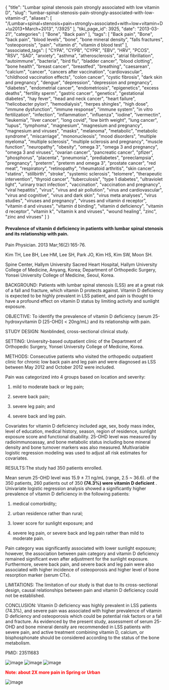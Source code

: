 {
    "title": "Lumbar spinal stenosis pain strongly associated with low vitamin D",
    "slug": "lumbar-spinal-stenosis-pain-strongly-associated-with-low-vitamin-d",
    "aliases": [
        "/Lumbar+spinal+stenosis+pain+strongly+associated+with+low+vitamin+D+\u2013+March+2013",
        "/3925"
    ],
    "tiki_page_id": 3925,
    "date": "2013-03-21",
    "categories": [
        "Bone",
        "Back pain"
    ],
    "tags": [
        "Back pain",
        "Bone",
        "back pain",
        "blood levels",
        "bone",
        "bone mineral density",
        "falls fractures",
        "osteoporosis",
        "pain",
        "vitamin d",
        "vitamin d blood test"
    ],
    "associated_tags": [
        "CYPA",
        "CYPB",
        "CYPR",
        "EBV",
        "HRV",
        "PCOS",
        "RSV",
        "SAD",
        "anxiety",
        "asthma",
        "atherosclerosis",
        "atrial fibrillation",
        "autoimmune",
        "bacteria",
        "bird flu",
        "bladder cancer",
        "blood clotting",
        "bone health",
        "breast cancer",
        "breastfed",
        "breathing",
        "caesarean",
        "calcium",
        "cancer",
        "cancers after vaccination",
        "cardiovascular",
        "childhood vaccination effects",
        "colon cancer",
        "cystic fibrosis",
        "dark skin and pregnancy",
        "dengue",
        "depression",
        "depression and pregnancy",
        "diabetes",
        "endometrial cancer",
        "endometriosis",
        "epigenetics",
        "excess deaths",
        "fertility sperm",
        "gastric cancer",
        "genetics",
        "gestational diabetes",
        "hay fever",
        "head and neck cancer",
        "heart failure",
        "helicobacter pylori",
        "hemodialysis",
        "herpes shingles",
        "high dose",
        "immune dysfunction",
        "immune response",
        "immune system",
        "in vitro fertilization",
        "infection",
        "inflammation",
        "influenza",
        "iodine",
        "ivermectin",
        "leukemia",
        "liver cancer",
        "long covid",
        "low birth weight",
        "lung cancer",
        "lupus",
        "lymphoma",
        "magnesium",
        "magnesium and pregnancy",
        "magnesium and viruses",
        "masks",
        "melanoma",
        "metabolic",
        "metabolic syndrome",
        "miscarriage",
        "mononucleosis",
        "mood disorders",
        "multiple myeloma",
        "multiple sclerosis",
        "multiple sclerosis and pregnancy",
        "muscle function",
        "neuropathy",
        "obesity",
        "omega 3",
        "omega 3 and pregnancy",
        "omega 3 and viruses",
        "ovarian cancer",
        "pancreatic cancer",
        "pfizer",
        "phosphorus",
        "placenta",
        "pneumonia",
        "prediabetes",
        "preeclampsia",
        "pregnancy",
        "preterm",
        "preterm and omega 3",
        "prostate cancer",
        "red meat",
        "respiratory",
        "retinopathy",
        "rheumatoid arthritis",
        "skin cancer",
        "statins",
        "stillbirth",
        "stroke",
        "systemic sclerosis",
        "telomere",
        "therapeutic intervention",
        "thyroid cancer",
        "tuberculosis",
        "type 1 diabetes",
        "ultraviolet light",
        "urinary tract infection",
        "vaccination",
        "vaccination and pregnancy",
        "viral hepatitis",
        "virus",
        "virus and air pollution",
        "virus and cardiovascular",
        "virus and cognitive",
        "virus and dark skin",
        "virus meta analyses",
        "virus studies",
        "viruses and pregnancy",
        "viruses and vitamin d receptor",
        "vitamin d and viruses",
        "vitamin d binding",
        "vitamin d deficiency",
        "vitamin d receptor",
        "vitamin k",
        "vitamin k and viruses",
        "wound healing",
        "zinc",
        "zinc and viruses"
    ]
}


#### Prevalence of vitamin d deficiency in patients with lumbar spinal stenosis and its relationship with pain.

Pain Physician. 2013 Mar;16(2):165-76.

Kim TH, Lee BH, Lee HM, Lee SH, Park JO, Kim HS, Kim SW, Moon SH.

Spine Center, Hallym University Sacred Heart Hospital, Hallym University College of Medicine, Anyang, Korea; Department of Orthopedic Surgery, Yonsei University College of Medicine, Seoul, Korea.

BACKGROUND: Patients with lumbar spinal stenosis (LSS) are at a great risk of a fall and fracture, which vitamin D protects against. Vitamin D deficiency is expected to be highly prevalent in LSS patient, and pain is thought to have a profound effect on vitamin D status by limiting activity and sunlight exposure.

OBJECTIVE: To identify the prevalence of vitamin D deficiency (serum 25-hydroxyvitamin D <span>[25-OHD]</span> < 20ng/mL) and its relationship with pain.

STUDY DESIGN: Nonblinded, cross-sectional clinical study.

SETTING: University-based outpatient clinic of the Department of Orthopedic Surgery, Yonsei University College of Medicine, Korea.

METHODS: Consecutive patients who visited the orthopedic outpatient clinic for chronic low back pain and leg pain and were diagnosed as LSS between May 2012 and October 2012 were included. 

Pain was categorized into 4 groups based on location and severity: 

1. mild to moderate back or leg pain; 

1. severe back pain; 

1. severe leg pain; and 

1. severe back and leg pain. 

Covariates for vitamin D deficiency included age, sex, body mass index, level of education, medical history, season, region of residence, sunlight exposure score and functional disability. 25-OHD level was measured by radioimmunoassay, and bone metabolic status including bone mineral density and bone turnover markers was also measured. Multivariable logistic regression modeling was used to adjust all risk estimates for covariates.

RESULTS:The study had 350 patients enrolled. 

Mean serum 25-OHD level was 15.9 ± 7.1 ng/mL (range, 2.5 ~ 36.6). of the 350 patients, 260 patients out of 350  **(74.3%) were vitamin D deficient** . Univariate logistic regression analysis showed a significantly higher prevalence of vitamin D deficiency in the following patients: 

1. medical comorbidity; 

1. urban residence rather than rural; 

1. lower score for sunlight exposure; and 

1. severe leg pain, or severe back and leg pain rather than mild to moderate pain. 

Pain category was significantly associated with lower sunlight exposure; however, the association between pain category and vitamin D deficiency remained significant even after adjustment for the sunlight exposure. Furthermore, severe back pain, and severe back and leg pain were also associated with higher incidence of osteoporosis and higher level of bone resorption marker (serum CTx).

LIMITATIONS: The limitation of our study is that due to its cross-sectional design, causal relationships between pain and vitamin D deficiency could not be established.

CONCLUSION: Vitamin D deficiency was highly prevalent in LSS patients (74.3%), and severe pain was associated with higher prevalence of vitamin D deficiency and osteoporosis which could be potential risk factors or a fall and fracture. As evidenced by the present study, assessment of serum 25-OHD and bone mineral density are recommended in LSS patients with severe pain, and active treatment combining vitamin D, calcium, or bisphosphonate should be considered according to the status of the bone metabolism. 

PMID:     23511683

<img src="/attachments/d3.mock.jpg" alt="image"> 

<img src="https://d378j1rmrlek7x.cloudfront.net/attachments/jpeg/lumbar1.jpg" alt="image">
<img src="https://d378j1rmrlek7x.cloudfront.net/attachments/jpeg/lumbar2.jpg" alt="image">

 **<span style="color:#F00;">Note: about 2X more pain in Spring or Urban</span>** 

<img src="https://d378j1rmrlek7x.cloudfront.net/attachments/jpeg/lumbar4.jpg" alt="image">